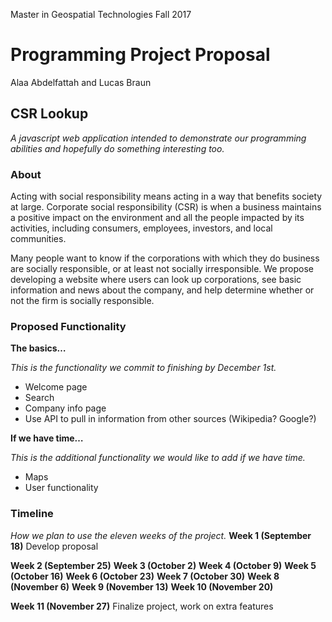Master in Geospatial Technologies
Fall 2017

# Programming Project Proposal
Alaa Abdelfattah and Lucas Braun

## CSR Lookup
*A javascript web application intended to demonstrate our programming abilities and hopefully do something interesting too.*

### About
Acting with social responsibility means acting in a way that benefits society at large. Corporate social responsibility (CSR) is when a business maintains a positive impact on the environment and all the people impacted by its activities, including consumers, employees, investors, and local communities.

Many people want to know if the corporations with which they do business are socially responsible, or at least not socially irresponsible. We propose developing a website where users can look up corporations, see basic information and news about the company, and help determine whether or not the firm is socially responsible.

### Proposed Functionality
**The basics…**

*This is the functionality we commit to finishing by December 1st.*

- Welcome page
- Search
- Company info page
- Use API to pull in information from other sources (Wikipedia? Google?)

**If we have time…**

*This is the additional functionality we would like to add if we have time.*

- Maps
- User functionality

### Timeline
*How we plan to use the eleven weeks of the project.*
**Week 1 (September 18)**
Develop proposal

**Week 2 (September 25)**
**Week 3 (October 2)**
**Week 4 (October 9)**
**Week 5 (October 16)**
**Week 6 (October 23)**
**Week 7 (October 30)**
**Week 8 (November 6)**
**Week 9 (November 13)**
**Week 10 (November 20)**

**Week 11 (November 27)**
Finalize project, work on extra features
